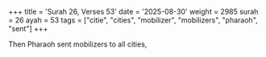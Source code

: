 +++
title = 'Surah 26, Verses 53'
date = '2025-08-30'
weight = 2985
surah = 26
ayah = 53
tags = ["citie", "cities", "mobilizer", "mobilizers", "pharaoh", "sent"]
+++

Then Pharaoh sent mobilizers to all cities,